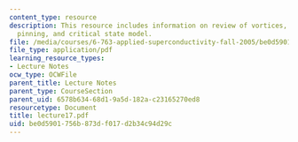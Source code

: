 ```yaml
---
content_type: resource
description: This resource includes information on review of vortices, flux flow,
  pinning, and critical state model.
file: /media/courses/6-763-applied-superconductivity-fall-2005/be0d5901756b873df017d2b34c94d29c_lecture17.pdf
file_type: application/pdf
learning_resource_types:
- Lecture Notes
ocw_type: OCWFile
parent_title: Lecture Notes
parent_type: CourseSection
parent_uid: 6578b634-68d1-9a5d-182a-c23165270ed8
resourcetype: Document
title: lecture17.pdf
uid: be0d5901-756b-873d-f017-d2b34c94d29c
---
```

